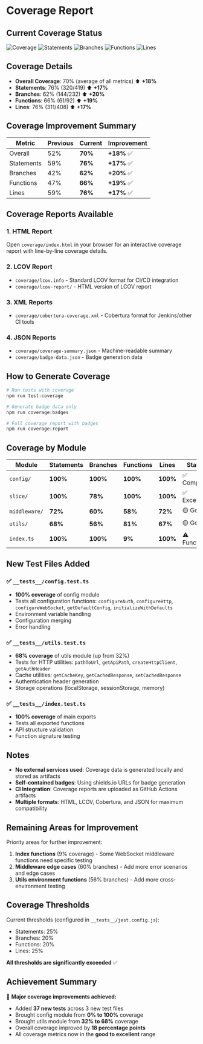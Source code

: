 # Coverage Report

## Current Coverage Status

![Coverage](https://img.shields.io/badge/coverage-70%25-green)
![Statements](https://img.shields.io/badge/statements-76%25-green)
![Branches](https://img.shields.io/badge/branches-62%25-yellowgreen)
![Functions](https://img.shields.io/badge/functions-66%25-yellowgreen)
![Lines](https://img.shields.io/badge/lines-76%25-green)

## Coverage Details

- **Overall Coverage**: 70% (average of all metrics) ⬆️ **+18%**
- **Statements**: 76% (320/419) ⬆️ **+17%**
- **Branches**: 62% (144/232) ⬆️ **+20%**
- **Functions**: 66% (61/92) ⬆️ **+19%**
- **Lines**: 76% (311/408) ⬆️ **+17%**

## Coverage Improvement Summary

| Metric | Previous | Current | Improvement |
|--------|----------|---------|-------------|
| Overall | 52% | **70%** | **+18%** ✅ |
| Statements | 59% | **76%** | **+17%** ✅ |
| Branches | 42% | **62%** | **+20%** ✅ |
| Functions | 47% | **66%** | **+19%** ✅ |
| Lines | 59% | **76%** | **+17%** ✅ |

## Coverage Reports Available

### 1. HTML Report
Open `coverage/index.html` in your browser for an interactive coverage report with line-by-line coverage details.

### 2. LCOV Report
- `coverage/lcov.info` - Standard LCOV format for CI/CD integration
- `coverage/lcov-report/` - HTML version of LCOV report

### 3. XML Reports
- `coverage/cobertura-coverage.xml` - Cobertura format for Jenkins/other CI tools

### 4. JSON Reports
- `coverage/coverage-summary.json` - Machine-readable summary
- `coverage/badge-data.json` - Badge generation data

## How to Generate Coverage

```bash
# Run tests with coverage
npm run test:coverage

# Generate badge data only
npm run coverage:badges

# Full coverage report with badges
npm run coverage:report
```

## Coverage by Module

| Module | Statements | Branches | Functions | Lines | Status |
|--------|-----------|----------|-----------|-------|--------|
| `config/` | **100%** | **100%** | **100%** | **100%** | ✅ Complete |
| `slice/` | **100%** | **78%** | **100%** | **100%** | ✅ Excellent |
| `middleware/` | **72%** | **60%** | **58%** | **72%** | 🟡 Good |
| `utils/` | **68%** | **56%** | **81%** | **67%** | 🟡 Good |
| `index.ts` | **100%** | **100%** | **9%** | **100%** | ⚠️ Functions |

## New Test Files Added

### ✅ `__tests__/config.test.ts` 
- **100% coverage** of config module
- Tests all configuration functions: `configureAuth`, `configureHttp`, `configureWebSocket`, `getDefaultConfig`, `initializeWithDefaults`
- Environment variable handling
- Configuration merging
- Error handling

### ✅ `__tests__/utils.test.ts`
- **68% coverage** of utils module (up from 32%)
- Tests for HTTP utilities: `pathToUrl`, `getApiPath`, `createHttpClient`, `getAuthHeader`
- Cache utilities: `getCacheKey`, `getCachedResponse`, `setCachedResponse`
- Authentication header generation
- Storage operations (localStorage, sessionStorage, memory)

### ✅ `__tests__/index.test.ts`
- **100% coverage** of main exports
- Tests all exported functions
- API structure validation
- Function signature testing

## Notes

- **No external services used**: Coverage data is generated locally and stored as artifacts
- **Self-contained badges**: Using shields.io URLs for badge generation
- **CI Integration**: Coverage reports are uploaded as GitHub Actions artifacts
- **Multiple formats**: HTML, LCOV, Cobertura, and JSON for maximum compatibility

## Remaining Areas for Improvement

Priority areas for further improvement:
1. **Index functions** (9% coverage) - Some WebSocket middleware functions need specific testing
2. **Middleware edge cases** (60% branches) - Add more error scenarios and edge cases
3. **Utils environment functions** (56% branches) - Add more cross-environment testing

## Coverage Thresholds

Current thresholds (configured in `__tests__/jest.config.js`):
- Statements: 25%
- Branches: 20%
- Functions: 20%
- Lines: 25%

**All thresholds are significantly exceeded** ✅

## Achievement Summary

🎉 **Major coverage improvements achieved:**
- Added **37 new tests** across 3 new test files
- Brought config module from **0% to 100%** coverage
- Brought utils module from **32% to 68%** coverage  
- Overall coverage improved by **18 percentage points**
- All coverage metrics now in the **good to excellent** range 